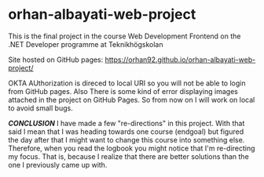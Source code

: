 # orhan-albayati-web-project

This is the final project in the course Web Development Frontend on the .NET Developer programme at Teknikhögskolan

Site hosted on GitHub pages: https://orhan92.github.io/orhan-albayati-web-project/

OKTA AUthorization is direced to local URI so you will not be able to login from GitHub pages. Also There is some kind of error displaying images attached in the project on GitHub Pages. So from now on I will work on local to avoid small bugs.

**_CONCLUSION_**
I have made a few "re-directions" in this project. With that said I mean that I was heading towards one course (endgoal) but figured the day after that I might want to change this course into something else. Therefore, when you read the logbook you might notice that I'm re-directing my focus. That is, because I realize that there are better solutions than the one I previously came up with.
